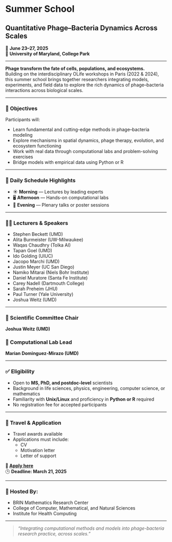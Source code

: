 # Summer School  
## **Quantitative Phage–Bacteria Dynamics Across Scales**

📍 **June 23–27, 2025**  
📍 **University of Maryland, College Park**

---

**Phage transform the fate of cells, populations, and ecosystems.**  
Building on the interdisciplinary OLife workshops in Paris (2022 & 2024), this summer school brings together researchers integrating models, experiments, and field data to explore the rich dynamics of phage–bacteria interactions across biological scales.

---

### 🎯 Objectives
Participants will:
- Learn fundamental and cutting-edge methods in phage–bacteria modeling
- Explore mechanisms in spatial dynamics, phage therapy, evolution, and ecosystem functioning
- Work with real data through computational labs and problem-solving exercises
- Bridge models with empirical data using Python or R

---

### 📅 Daily Schedule Highlights
- ☀️ **Morning** — Lectures by leading experts
- 🖥️ **Afternoon** — Hands-on computational labs
- 🌙 **Evening** — Plenary talks or poster sessions

---

### 👩‍🏫 Lecturers & Speakers
- Stephen Beckett (UMD)  
- Alita Burmeister (UW-Milwaukee)  
- Waqas Chaudhry (Tolka AI)  
- Tapan Goel (UMD)  
- Ido Golding (UIUC)  
- Jacopo Marchi (UMD)  
- Justin Meyer (UC San Diego)  
- Namiko Mitarai (Niels Bohr Institute)  
- Daniel Muratore (Santa Fe Institute)  
- Carey Nadell (Dartmouth College)  
- Sarah Preheim (JHU)  
- Paul Turner (Yale University)  
- Joshua Weitz (UMD)  

---

### 🧠 Scientific Committee Chair  
**Joshua Weitz (UMD)**

### 🧪 Computational Lab Lead  
**Marian Dominguez-Mirazo (UMD)**

---

### ✅ Eligibility
- Open to **MS, PhD, and postdoc-level** scientists
- Background in life sciences, physics, engineering, computer science, or mathematics
- Familiarity with **Unix/Linux** and proficiency in **Python or R** required  
- No registration fee for accepted participants

---

### 🧳 Travel & Application
- Travel awards available  
- Applications must include:
  - CV
  - Motivation letter
  - Letter of support

**🔗 [Apply here](https://bit.ly/phageschool2025-umd)**  
🕒 **Deadline: March 21, 2025**

---

### 🧬 Hosted By:
- BRIN Mathematics Research Center  
- College of Computer, Mathematical, and Natural Sciences  
- Institute for Health Computing

---

> _“Integrating computational methods and models into phage-bacteria research practice, across scales.”_